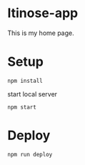 # Itinose-app
This is my home page.
# Setup
```
npm install
```
start local server
```
npm start
```
# Deploy
```
npm run deploy
```

